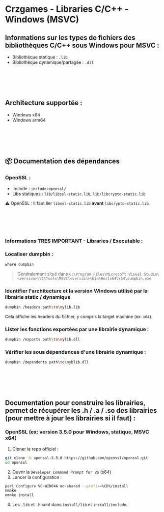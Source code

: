 # Crzgames - Libraries C/C++ - Windows (MSVC)

## Informations sur les types de fichiers des bibliothèques C/C++ sous Windows pour MSVC :
- Bibliothèque statique : `.lib`
- Bibliothèque dynamique/partagée : `.dll`

<br /><br /><br /><br />


## Architecture supportée :
- Windows x64
- Windows arm64

<br /><br /><br /><br />


## 📦 Documentation des dépendances

### OpenSSL :
- Include : `include/openssl/`
- Libs statiques : `lib/libssl-static.lib`, `lib/libcrypto-static.lib`

⚠️ OpenSSL : Il faut lier `libssl-static.lib` **avant** `libcrypto-static.lib`.

<br /><br /><br /><br />


### Informations TRES IMPORTANT - Libraries / Executable :

### Localiser dumpbin :
```bash
where dumpbin
```
> Généralement situé dans `C:\Program Files\Microsoft Visual Studio\<version>\VC\Tools\MSVC\<version>\bin\Hostx64\x64\dumpbin.exe`

### Identifier l'architecture et la version Windows utilisé par la librairie static / dynamique
```bash
dumpbin /headers path\to\mylib.lib
```
Cela affiche les headers du fichier, y compris la target machine (ex: `x64`).

### Lister les fonctions exportées par une librairie dynamique :
```bash
dumpbin /exports path\to\mylib.dll
```

### Vérifier les sous dépendances d'une librairie dynamique :
```bash
dumpbin /dependents path\to\myblib.dll
```


<br /><br /><br /><br />

## Documentation pour construire les librairies, permet de récupérer les .h / .a / .so des librairies (pour mettre à jour les librairies si il faut) :

### OpenSSL (ex: version 3.5.0 pour Windows, statique, MSVC x64)
1. Cloner le repo officiel :
```bash
git clone -b openssl-3.5.0 https://github.com/openssl/openssl.git
cd openssl
```
2. Ouvrir la `Developer Command Prompt for VS` (x64)
3. Lancer la configuration :
```bash
perl Configure VC-WIN64A no-shared --prefix=%CD%/install
nmake
nmake install
```
4. Les `.lib` et `.h` sont dans `install/lib` et `install/include`.
